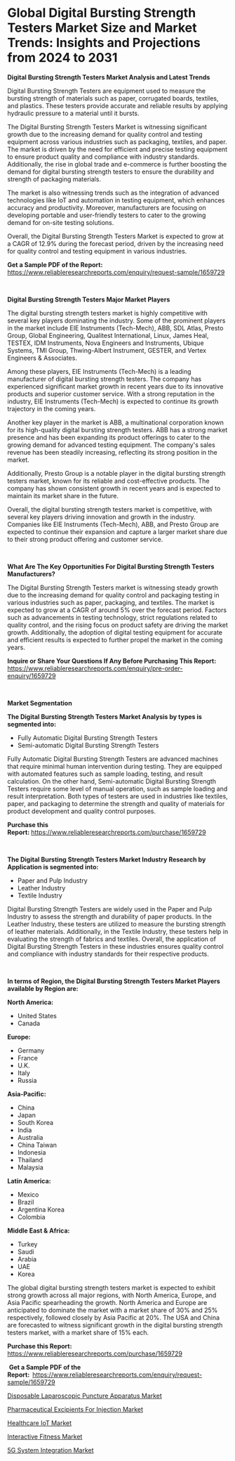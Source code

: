 <p><h1>Global Digital Bursting Strength Testers Market Size and Market Trends: Insights and Projections from 2024 to 2031</h1></p><p><strong>Digital Bursting Strength Testers Market Analysis and Latest Trends</strong></p>
<p><p>Digital Bursting Strength Testers are equipment used to measure the bursting strength of materials such as paper, corrugated boards, textiles, and plastics. These testers provide accurate and reliable results by applying hydraulic pressure to a material until it bursts.</p><p>The Digital Bursting Strength Testers Market is witnessing significant growth due to the increasing demand for quality control and testing equipment across various industries such as packaging, textiles, and paper. The market is driven by the need for efficient and precise testing equipment to ensure product quality and compliance with industry standards. Additionally, the rise in global trade and e-commerce is further boosting the demand for digital bursting strength testers to ensure the durability and strength of packaging materials.</p><p>The market is also witnessing trends such as the integration of advanced technologies like IoT and automation in testing equipment, which enhances accuracy and productivity. Moreover, manufacturers are focusing on developing portable and user-friendly testers to cater to the growing demand for on-site testing solutions.</p><p>Overall, the Digital Bursting Strength Testers Market is expected to grow at a CAGR of 12.9% during the forecast period, driven by the increasing need for quality control and testing equipment in various industries.</p></p>
<p><strong>Get a Sample PDF of the Report:&nbsp;</strong> <a href="https://www.reliableresearchreports.com/enquiry/request-sample/1659729">https://www.reliableresearchreports.com/enquiry/request-sample/1659729</a></p>
<p>&nbsp;</p>
<p><strong>Digital Bursting Strength Testers Major Market Players</strong></p>
<p><p>The digital bursting strength testers market is highly competitive with several key players dominating the industry. Some of the prominent players in the market include EIE Instruments (Tech-Mech), ABB, SDL Atlas, Presto Group, Global Engineering, Qualitest International, Linux, James Heal, TESTEX, IDM Instruments, Nova Engineers and Instruments, Ubique Systems, TMI Group, Thwing-Albert Instrument, GESTER, and Vertex Engineers & Associates.</p><p>Among these players, EIE Instruments (Tech-Mech) is a leading manufacturer of digital bursting strength testers. The company has experienced significant market growth in recent years due to its innovative products and superior customer service. With a strong reputation in the industry, EIE Instruments (Tech-Mech) is expected to continue its growth trajectory in the coming years.</p><p>Another key player in the market is ABB, a multinational corporation known for its high-quality digital bursting strength testers. ABB has a strong market presence and has been expanding its product offerings to cater to the growing demand for advanced testing equipment. The company's sales revenue has been steadily increasing, reflecting its strong position in the market.</p><p>Additionally, Presto Group is a notable player in the digital bursting strength testers market, known for its reliable and cost-effective products. The company has shown consistent growth in recent years and is expected to maintain its market share in the future.</p><p>Overall, the digital bursting strength testers market is competitive, with several key players driving innovation and growth in the industry. Companies like EIE Instruments (Tech-Mech), ABB, and Presto Group are expected to continue their expansion and capture a larger market share due to their strong product offering and customer service.</p></p>
<p>&nbsp;</p>
<p><strong>What Are The Key Opportunities For Digital Bursting Strength Testers Manufacturers?</strong></p>
<p><p>The Digital Bursting Strength Testers market is witnessing steady growth due to the increasing demand for quality control and packaging testing in various industries such as paper, packaging, and textiles. The market is expected to grow at a CAGR of around 5% over the forecast period. Factors such as advancements in testing technology, strict regulations related to quality control, and the rising focus on product safety are driving the market growth. Additionally, the adoption of digital testing equipment for accurate and efficient results is expected to further propel the market in the coming years.</p></p>
<p><strong>Inquire or Share Your Questions If Any Before Purchasing This Report:</strong> <a href="https://www.reliableresearchreports.com/enquiry/pre-order-enquiry/1659729">https://www.reliableresearchreports.com/enquiry/pre-order-enquiry/1659729</a></p>
<p>&nbsp;</p>
<p><strong>Market Segmentation</strong></p>
<p><strong>The Digital Bursting Strength Testers Market Analysis by types is segmented into:</strong></p>
<p><ul><li>Fully Automatic Digital Bursting Strength Testers</li><li>Semi-automatic Digital Bursting Strength Testers</li></ul></p>
<p><p>Fully Automatic Digital Bursting Strength Testers are advanced machines that require minimal human intervention during testing. They are equipped with automated features such as sample loading, testing, and result calculation. On the other hand, Semi-automatic Digital Bursting Strength Testers require some level of manual operation, such as sample loading and result interpretation. Both types of testers are used in industries like textiles, paper, and packaging to determine the strength and quality of materials for product development and quality control purposes.</p></p>
<p><strong>Purchase this Report:&nbsp;</strong><a href="https://www.reliableresearchreports.com/purchase/1659729">https://www.reliableresearchreports.com/purchase/1659729</a></p>
<p>&nbsp;</p>
<p><strong>The Digital Bursting Strength Testers Market Industry Research by Application is segmented into:</strong></p>
<p><ul><li>Paper and Pulp Industry</li><li>Leather Industry</li><li>Textile Industry</li></ul></p>
<p><p>Digital Bursting Strength Testers are widely used in the Paper and Pulp Industry to assess the strength and durability of paper products. In the Leather Industry, these testers are utilized to measure the bursting strength of leather materials. Additionally, in the Textile Industry, these testers help in evaluating the strength of fabrics and textiles. Overall, the application of Digital Bursting Strength Testers in these industries ensures quality control and compliance with industry standards for their respective products.</p></p>
<p>&nbsp;</p>
<p><strong>In terms of Region, the Digital Bursting Strength Testers Market Players available by Region are:</strong></p>
<p>
    <p> <strong> North America: </strong>
        <ul>
            <li>United States</li>
            <li>Canada</li>
        </ul>
        </p> 
    <p> <strong> Europe: </strong>
        <ul>
            <li>Germany</li>
            <li>France</li>
            <li>U.K.</li>
            <li>Italy</li>
            <li>Russia</li>
        </ul>
        </p> 
    <p> <strong> Asia-Pacific: </strong>
        <ul>
            <li>China</li>
            <li>Japan</li>
            <li>South Korea</li>
            <li>India</li>
            <li>Australia</li>
            <li>China Taiwan</li>
            <li>Indonesia</li>
            <li>Thailand</li>
            <li>Malaysia</li>
        </ul>
        </p> 
    <p> <strong> Latin America: </strong>
        <ul>
            <li>Mexico</li>
            <li>Brazil</li>
            <li>Argentina Korea</li>
            <li>Colombia</li>
        </ul>
        </p> 
    <p> <strong> Middle East & Africa: </strong>
        <ul>
            <li>Turkey</li>
            <li>Saudi</li>
            <li>Arabia</li>
            <li>UAE</li>
            <li>Korea</li>
        </ul>
    </p>
    </p>
<p><p>The global digital bursting strength testers market is expected to exhibit strong growth across all major regions, with North America, Europe, and Asia Pacific spearheading the growth. North America and Europe are anticipated to dominate the market with a market share of 30% and 25% respectively, followed closely by Asia Pacific at 20%. The USA and China are forecasted to witness significant growth in the digital bursting strength testers market, with a market share of 15% each.</p></p>
<p><strong>Purchase this Report: </strong><a href="https://www.reliableresearchreports.com/purchase/1659729">https://www.reliableresearchreports.com/purchase/1659729</a></p>
<p>&nbsp;<strong>Get a Sample PDF of the Report:&nbsp;&nbsp;</strong><a href="https://www.reliableresearchreports.com/enquiry/request-sample/1659729">https://www.reliableresearchreports.com/enquiry/request-sample/1659729</a></p>
<p><strong></strong></p>
<p><p><a href="https://github.com/WillieWoodard/Market-Research-Report-List-3/blob/main/disposable-laparoscopic-puncture-apparatus-market.md">Disposable Laparoscopic Puncture Apparatus Market</a></p><p><a href="https://github.com/marloy8/Market-Research-Report-List-3/blob/main/pharmaceutical-excipients-for-injection-market.md">Pharmaceutical Excipients For Injection Market</a></p><p><a href="https://medium.com/@shirleysullivan73/healthcare-iot-market-exploring-market-share-market-trends-and-future-growth-3899cdbe5885">Healthcare IoT Market</a></p><p><a href="https://medium.com/@mildredlawson1937/interactive-fitness-market-outlook-industry-overview-and-forecast-2024-to-2031-32a1d406b0d6">Interactive Fitness Market</a></p><p><a href="https://medium.com/@shirleysullivan73/5g-system-integration-market-exploring-market-share-market-trends-and-future-growth-de6755090c3c">5G System Integration Market</a></p></p>